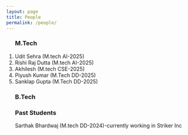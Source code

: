 ```yaml
---
layout: page
title: People
permalink: /people/
---
```

<ol>
 <h3> M.Tech </h3> 
<li>
Udit Sehra (M.tech AI-2025)
</li>
 <li>
 Rishi Raj Dutta (M.tech AI-2025)
 </li>
 <li>
  Akhilesh (M.tech CSE-2025)
 </li>
 <li>
 Piyush Kumar (M.Tech DD-2025)
 </li>
 <li>
 Sanklap Gupta (M.Tech DD-2025)
 </li>
</ol>
<ol>
 <h3> B.Tech </h3>
 </ol>

 <ol>
 <h3> Past Students </h3> 
<p> Sarthak Bhardwaj (M.tech DD-2024)-currently working in Striker Inc </p> </ol>
